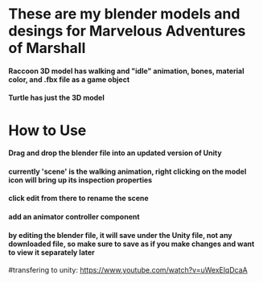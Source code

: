 # These are my blender models and desings for Marvelous Adventures of Marshall
#### Raccoon 3D model has walking and "idle" animation, bones, material color, and .fbx file as a game object
#### Turtle has just the 3D model
# How to Use
#### Drag and drop the blender file into an updated version of Unity 
#### currently 'scene' is the walking animation, right clicking on the model icon will bring up its inspection properties
#### click edit from there to rename the scene 
#### add an animator controller component
#### by editing the blender file, it will save under the Unity file, not any downloaded file, so make sure to save as if you make changes and want to view it separately later

#transfering to unity:  https://www.youtube.com/watch?v=uWexElqDcaA

